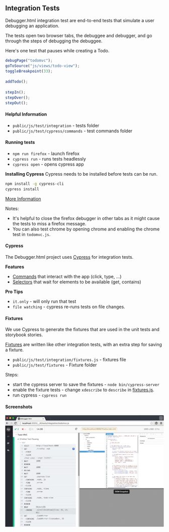 ## Integration Tests

Debugger.html integration test are end-to-end tests that simulate a user debugging an application.

The tests open two browser tabs, the debuggee and debugger, and go through the steps of debugging the debuggee.

Here's one test that pauses while creating a Todo.

```js
debugPage("todomvc");
goToSource("js/views/todo-view");
toggleBreakpoint(33);

addTodo();

stepIn();
stepOver();
stepOut();
```

#### Helpful Information
+ `public/js/test/integration` - tests folder
+ `public/js/test/cypress/commands` - test commands folder

#### Running tests
+ `npm run firefox` - launch firefox
+ `cypress run` - runs tests headlessly
+ `cypress open` - opens cypress app

**Installing Cypress**
Cypress needs to be installed before tests can be run.

```bash
npm install -g cypress-cli
cypress install
```

[More Information](https://docs.cypress.io/docs/installing-and-running)

Notes:
+ It's helpful to close the firefox debugger in other tabs as it might cause the tests to miss a firefox message.
+ You can also test chrome by opening chrome and enabling the chrome test in `todomvc.js`.

#### Cypress

The Debugger.html project uses [Cypress](https://www.cypress.io/) for integration tests.

**Features**

+ [Commands](https://docs.cypress.io/docs/issuing-commands) that interact with the app (click, type, ...)
+ [Selectors](https://docs.cypress.io/docs/finding-elements) that wait for elements to be available (get, contains)

**Pro Tips**
+ `it.only` - will only run that test
+ `file watching` - cypress re-runs tests on file changes.

#### Fixtures

We use Cypress to generate the fixtures that are used in the unit tests and storybook stories.

[Fixtures](../public/js/test/integration/fixtures.js) are written like other integration tests, with an extra step for saving a fixture.

+ `public/js/test/integration/fixtures.js` - fixtures file
+ `public/js/test/fixtures` - Fixture folder

Steps:
+ start the cypress server to save the fixtures - `node bin/cypress-server`
+ enable the fixture tests - change `xdescribe` to `describe` in [fixtures.js](../public/js/test/integration/fixtures.js).
+ run cypress - `cypress run`


#### Screenshots

![](./screenshots/cypress-runner.png)

